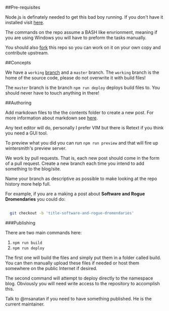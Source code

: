
##Pre-requisites

Node.js is definately needed to get this bad boy running. If you don't have it 
installed visit [here](http://nodejs.org).

The commands on the repo assume a BASH like envrionment, meaning if you are using
Windows you will have to preform the tasks manually.

You should also [fork](https://help.github.com/articles/using-pull-requests) this repo so you can work on it on your own copy and contribute
upstream.

##Concepts

We have a `working` [branch](http://git-scm.com/docs/git-branch) and a `master` branch. The `working` branch is the home
of the source code, please do not overwrite it with build files!

The `master` branch is the branch `npm run deploy` deploys build files to. You
should never have to touch anything in there!

##Authoring

Add markdown files to the the contents folder to create a new post.
For more information about markdown see [here](http://daringfireball.net/projects/markdown/syntax).

Any text editor will do, personally I prefer VIM but there is Retext if you
think you need a GUI tool.

To preview what you did you can run `npm run preview` and that will fire up wintersmith's preview server.

We work by pull requests. That is, each new post should come in the form of a pull request. Create a new branch each time you intend to add something to the blog/site.

Name your branch as descriptive as possible to make looking at the repo history
more help full.

For example, if you are a making a post about **Software and Rogue Dromendaries** 
you could do:

```sh
 
  git checkout -b 'title-software-and-rogue-dromendaries'

```

###Publishing

There are two main commands here:

1. `npm run build`
2. `npm run deploy`

The first one will build the files and simply put them in a folder called build.
You can then manually upload these files if needed or host them somewhere on the
public Internet if desired.

The second command will attempt to deploy directly to the namespace blog.
Obviously you will need write access to the repository to accomplish this.

Talk to @msanatan if you need to have something published. He is the current maintainer.


